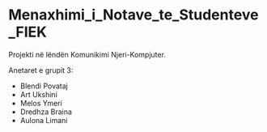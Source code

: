# Menaxhimi_i_Notave_te_Studenteve_FIEK
Projekti në lëndën Komunikimi Njeri-Kompjuter.

Anetaret e grupit 3:

- Blendi Povataj
- Art Ukshini
- Melos Ymeri
- Dredhza Braina
- Aulona Limani
